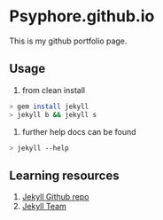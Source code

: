# Psyphore.github.io
This is my github portfolio page.

## Usage
1. from clean install
```sh
> gem install jekyll
> jekyll b && jekyll s
```
1. further help docs can be found
```sh
> jekyll --help
```

## Learning resources
1. [Jekyll Github repo](https://github.com/jekyll/jekyll)
1. [Jekyll Team](https//teams.jekyllrb.com)

